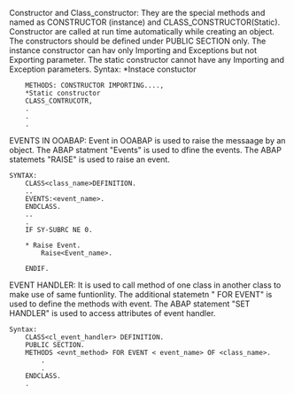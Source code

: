 Constructor and Class_constructor:
    They are the special methods and named as CONSTRUCTOR (instance) and CLASS_CONSTRUCTOR(Static).
    Constructor are called at run time automatically while creating an object.
    The constructors should be defined under PUBLIC SECTION only.
    The instance constructor can hav only Importing and Exceptions but not Exporting parameter.
    The static constructor cannot have any Importing and Exception parameters.
    Syntax:
        *Instace constuctor
       
        METHODS: CONSTRUCTOR IMPORTING....,
        *Static constructor
        CLASS_CONTRUCOTR,
        .
        .
        .


EVENTS IN OOABAP:
    Event in OOABAP is used to raise the messaage by an object.
    The ABAP statment "Events" is used to dfine the events.
    The ABAP statemets "RAISE" is used to raise an event.

    SYNTAX:
        CLASS<class_name>DEFINITION.
        ..
        EVENTS:<event_name>.
        ENDCLASS.
        ..
        .
        IF SY-SUBRC NE 0.

        * Raise Event.
            Raise<Event_name>.
        
        ENDIF.


EVENT HANDLER:
    It is used to call method of one class in another class to make use of same funtionlity.
    The additional statemetn "  FOR EVENT" is used to define the methods with event.
    The ABAP statement "SET HANDLER" is used to access attributes of event handler.

    Syntax:
        CLASS<cl_event_handler> DEFINITION.
        PUBLIC SECTION.
        METHODS <evnt_method> FOR EVENT < event_name> OF <class_name>.
            .
            .
        ENDCLASS.
        .
        


